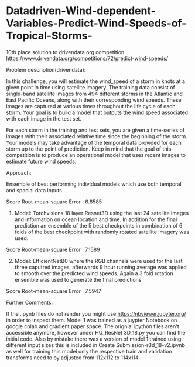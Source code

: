 # Datadriven-Wind-dependent-Variables-Predict-Wind-Speeds-of-Tropical-Storms-
10th place solution to drivendata.org competition https://www.drivendata.org/competitions/72/predict-wind-speeds/

Problem description(drivendata):

In this challenge, you will estimate the wind_speed of a storm in knots at a given point in time using satellite imagery. The training data consist of single-band satellite images from 494 different storms in the Atlantic and East Pacific Oceans, along with their corresponding wind speeds. These images are captured at various times throughout the life cycle of each storm. Your goal is to build a model that outputs the wind speed associated with each image in the test set.

For each storm in the training and test sets, you are given a time-series of images with their associated relative time since the beginning of the storm. Your models may take advantage of the temporal data provided for each storm up to the point of prediction. Keep in mind that the goal of this competition is to produce an operational model that uses recent images to estimate future wind speeds.


Approach:

Ensemble of best performing individual models which use both temporal and spacial data inputs.

Score Root-mean-square Error : 6.8585

1. Model:
Torchvisions 18 layer Resnet3D using the last 24 satellite images and information on ocean location and time.
In addition for the final prediction an ensemble of the 5 best checkpoints in combination of 6 folds of the best checkpoint with randomly rotated satellite imagery was used. 

Score Root-mean-square Error : 7.1589

2. Model:
EfficientNetB0 where the RGB channels were used for the last three caputred images, afterwards 9 hour running average was applied to smooth over the predicted wind speeds.
Again a 3 fold rotation ensemble was used to generate the final predictions

Score Root-mean-square Error : 7.5947

Further Comments:

If the .ipynb files do not render you might use https://nbviewer.jupyter.org/ in order to inspect them.
Model 1 was trained as a juypter Notebook on google colab and gradient paper space. The orignial ipython files aren't accessible anymore, however under HU_ResNet 3D_18.py  you can find the initial code.
Also by mistake there was a version of model 1 trained using different input sizes this is included in Create Submission-r3d_18-v2.ipynb as well for training this model only the respective train and validation transforms need to by adjusted from 112x112 to 114x114


